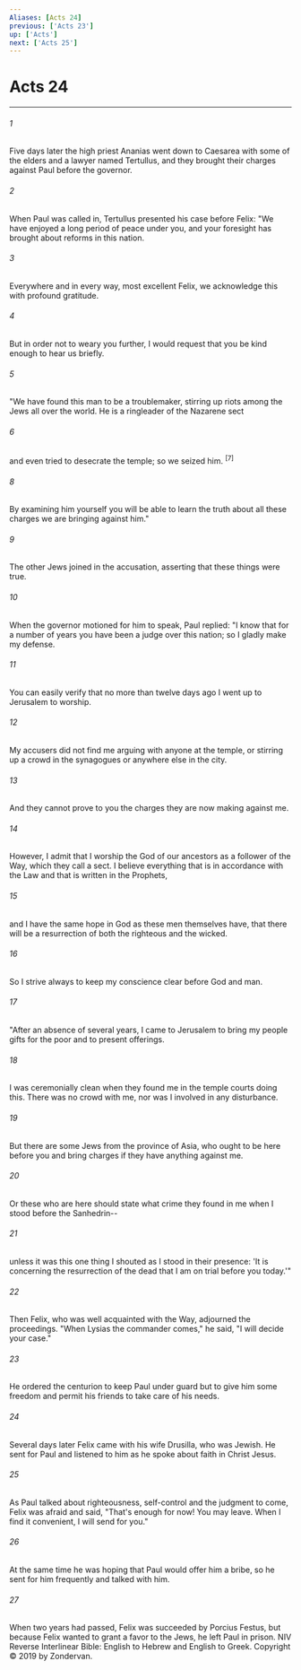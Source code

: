```yaml
---
Aliases: [Acts 24]
previous: ['Acts 23']
up: ['Acts']
next: ['Acts 25']
---
```

# Acts 24

***


###### 1 
Five days later the high priest Ananias went down to Caesarea with some of the elders and a lawyer named Tertullus, and they brought their charges against Paul before the governor. 

###### 2 
When Paul was called in, Tertullus presented his case before Felix: "We have enjoyed a long period of peace under you, and your foresight has brought about reforms in this nation. 

###### 3 
Everywhere and in every way, most excellent Felix, we acknowledge this with profound gratitude. 

###### 4 
But in order not to weary you further, I would request that you be kind enough to hear us briefly. 

###### 5 
"We have found this man to be a troublemaker, stirring up riots among the Jews all over the world. He is a ringleader of the Nazarene sect 

###### 6 
and even tried to desecrate the temple; so we seized him. <sup class="versenum">[7]</sup> 

###### 8 
By examining him yourself you will be able to learn the truth about all these charges we are bringing against him." 

###### 9 
The other Jews joined in the accusation, asserting that these things were true. 

###### 10 
When the governor motioned for him to speak, Paul replied: "I know that for a number of years you have been a judge over this nation; so I gladly make my defense. 

###### 11 
You can easily verify that no more than twelve days ago I went up to Jerusalem to worship. 

###### 12 
My accusers did not find me arguing with anyone at the temple, or stirring up a crowd in the synagogues or anywhere else in the city. 

###### 13 
And they cannot prove to you the charges they are now making against me. 

###### 14 
However, I admit that I worship the God of our ancestors as a follower of the Way, which they call a sect. I believe everything that is in accordance with the Law and that is written in the Prophets, 

###### 15 
and I have the same hope in God as these men themselves have, that there will be a resurrection of both the righteous and the wicked. 

###### 16 
So I strive always to keep my conscience clear before God and man. 

###### 17 
"After an absence of several years, I came to Jerusalem to bring my people gifts for the poor and to present offerings. 

###### 18 
I was ceremonially clean when they found me in the temple courts doing this. There was no crowd with me, nor was I involved in any disturbance. 

###### 19 
But there are some Jews from the province of Asia, who ought to be here before you and bring charges if they have anything against me. 

###### 20 
Or these who are here should state what crime they found in me when I stood before the Sanhedrin-- 

###### 21 
unless it was this one thing I shouted as I stood in their presence: 'It is concerning the resurrection of the dead that I am on trial before you today.'" 

###### 22 
Then Felix, who was well acquainted with the Way, adjourned the proceedings. "When Lysias the commander comes," he said, "I will decide your case." 

###### 23 
He ordered the centurion to keep Paul under guard but to give him some freedom and permit his friends to take care of his needs. 

###### 24 
Several days later Felix came with his wife Drusilla, who was Jewish. He sent for Paul and listened to him as he spoke about faith in Christ Jesus. 

###### 25 
As Paul talked about righteousness, self-control and the judgment to come, Felix was afraid and said, "That's enough for now! You may leave. When I find it convenient, I will send for you." 

###### 26 
At the same time he was hoping that Paul would offer him a bribe, so he sent for him frequently and talked with him. 

###### 27 
When two years had passed, Felix was succeeded by Porcius Festus, but because Felix wanted to grant a favor to the Jews, he left Paul in prison. NIV Reverse Interlinear Bible: English to Hebrew and English to Greek. Copyright © 2019 by Zondervan.
